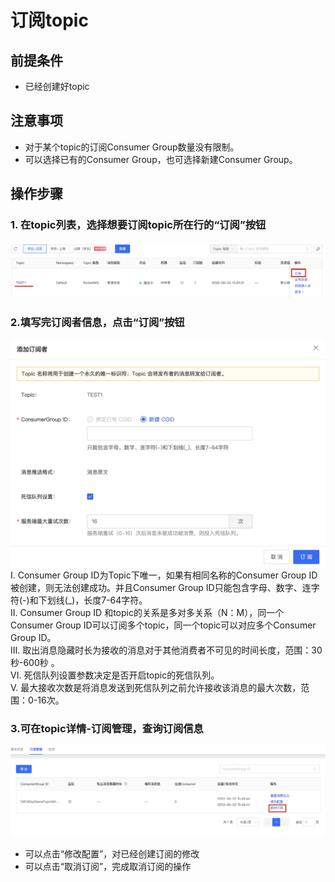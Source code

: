 # 订阅topic
## 前提条件
- 已经创建好topic

## 注意事项
- 对于某个topic的订阅Consumer Group数量没有限制。
- 可以选择已有的Consumer Group，也可选择新建Consumer Group。


## 操作步骤
### 1. 在topic列表，选择想要订阅topic所在行的“订阅”按钮

![订阅步骤1](/documentation/Middleware/Message-Queue/image/订阅-01.jpg)

### 2.填写完订阅者信息，点击“订阅”按钮

![订阅步骤2](/documentation/Middleware/Message-Queue/image/订阅-02.jpg)  
I. Consumer Group ID为Topic下唯一，如果有相同名称的Consumer Group ID被创建，则无法创建成功。并且Consumer Group ID只能包含字母、数字、连字符(-)和下划线(_)，长度7-64字符。  
II. Consumer Group ID 和topic的关系是多对多关系（N：M），同一个Consumer Group ID可以订阅多个topic，同一个topic可以对应多个Consumer Group ID。   
III. 取出消息隐藏时长为接收的消息对于其他消费者不可见的时间长度，范围：30秒-600秒 。  
VI. 死信队列设置参数决定是否开启topic的死信队列。  
V. 最大接收次数是将消息发送到死信队列之前允许接收该消息的最大次数，范围：0-16次。 

### 3.可在topic详情-订阅管理，查询订阅信息

![订阅步骤3](/documentation/Middleware/Message-Queue/image/订阅-03.jpg)
- 可以点击“修改配置”，对已经创建订阅的修改  
- 可以点击“取消订阅”，完成取消订阅的操作
